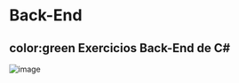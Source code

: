 # Back-End

## color:green Exercicios Back-End de C#

![image](https://user-images.githubusercontent.com/115594555/228346035-dd098106-f4c0-4c95-9047-4547d8d84f09.png#center)                  

